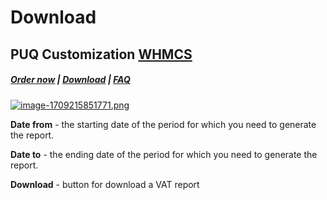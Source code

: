 # Download

## PUQ Customization **[WHMCS](https://puqcloud.com/link.php?id=77)**

#####  [Order now](https://puqcloud.com/whmcs-addon-puq-customization.php) | [Download](https://download.puqcloud.com/WHMCS/addons/PUQ-Customization/) | [FAQ](https://faq.puqcloud.com/)

[![image-1709215851771.png](https://doc.puq.info/uploads/images/gallery/2024-02/scaled-1680-/image-1709215851771.png)](https://doc.puq.info/uploads/images/gallery/2024-02/image-1709215851771.png)

**Date from** - the starting date of the period for which you need to generate the report.

**Date to** - the ending date of the period for which you need to generate the report.

**Download** - button for download a VAT report
